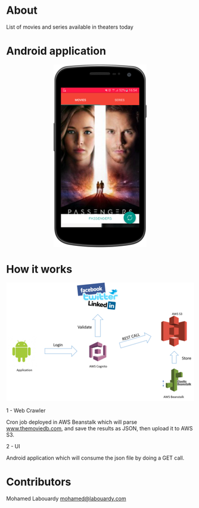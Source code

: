 # About
List of movies and series available in theaters today

# Android application

<p align="center">
  <img src="screenshot.png" width="250"/>
</p>

# How it works

<p align="center">
  <img src="how_it_works.png" width="550"/>
</p>

1 - Web Crawler

Cron job deployed in AWS Beanstalk which will parse www.themoviedb.com, and save the results as JSON, then upload it to AWS S3.

2 - UI

Android application which will consume the json file by doing a GET call.

# Contributors

Mohamed Labouardy <mohamed@labouardy.com>
